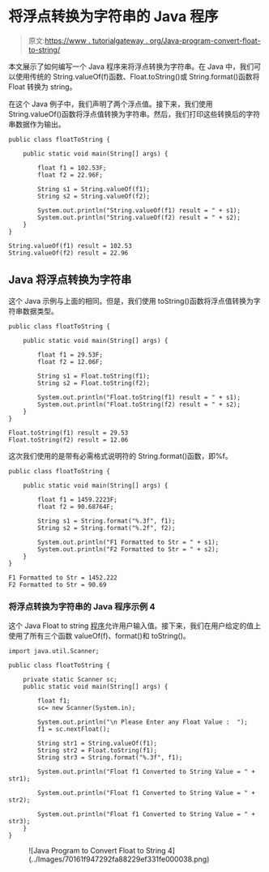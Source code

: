 # 将浮点转换为字符串的 Java 程序

> 原文:[https://www . tutorialgateway . org/Java-program-convert-float-to-string/](https://www.tutorialgateway.org/java-program-to-convert-float-to-string/)

本文展示了如何编写一个 Java 程序来将浮点转换为字符串。在 Java 中，我们可以使用传统的 String.valueOf(f)函数、Float.toString()或 String.format()函数将 Float 转换为 string。

在这个 Java 例子中，我们声明了两个浮点值。接下来，我们使用 String.valueOf()函数将浮点值转换为字符串。然后，我们打印这些转换后的字符串数据作为输出。

```
public class floatToString {

	public static void main(String[] args) {

		float f1 = 102.53F;
		float f2 = 22.96F;

		String s1 = String.valueOf(f1);
		String s2 = String.valueOf(f2);

		System.out.println("String.valueOf(f1) result = " + s1);
		System.out.println("String.valueOf(f2) result = " + s2);
	}
}
```

```
String.valueOf(f1) result = 102.53
String.valueOf(f2) result = 22.96
```

## Java 将浮点转换为字符串

这个 Java 示例与上面的相同。但是，我们使用 toString()函数将浮点值转换为字符串数据类型。

```
public class floatToString {

	public static void main(String[] args) {

		float f1 = 29.53F;
		float f2 = 12.06F;

		String s1 = Float.toString(f1);
		String s2 = Float.toString(f2);

		System.out.println("Float.toString(f1) result = " + s1);
		System.out.println("Float.toString(f2) result = " + s2);
	}
}
```

```
Float.toString(f1) result = 29.53
Float.toString(f2) result = 12.06
```

这次我们使用的是带有必需格式说明符的 String.format()函数，即%f。

```
public class floatToString {

	public static void main(String[] args) {

		float f1 = 1459.2223F;
		float f2 = 90.68764F;

		String s1 = String.format("%.3f", f1);
		String s2 = String.format("%.2f", f2);

		System.out.println("F1 Formatted to Str = " + s1);
		System.out.println("F2 Formatted to Str = " + s2);
	}
}
```

```
F1 Formatted to Str = 1452.222
F2 Formatted to Str = 90.69
```

### 将浮点转换为字符串的 Java 程序示例 4

这个 Java Float to string [程序](https://www.tutorialgateway.org/learn-java-programs/)允许用户输入值。接下来，我们在用户给定的值上使用了所有三个函数 valueOf(f)、format()和 toString()。

```
import java.util.Scanner;

public class floatToString {

	private static Scanner sc;
	public static void main(String[] args) {

		float f1;
		sc= new Scanner(System.in);

		System.out.println("\n Please Enter any Float Value :  ");
		f1 = sc.nextFloat();

		String str1 = String.valueOf(f1);
		String str2 = Float.toString(f1);
		String str3 = String.format("%.3f", f1);

		System.out.println("Float f1 Converted to String Value = " + str1);

		System.out.println("Float f1 Converted to String Value = " + str2);

		System.out.println("Float f1 Converted to String Value = " + str3);
	}
}
```

<figure class="wp-block-image size-large">![Java Program to Convert Float to String 4](../Images/70161f947292fa88229ef331fe000038.png)</figure>
